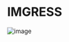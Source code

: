 # IMGRESS
![image](https://github.com/ryuusama09/project/assets/80237556/e3b9af16-6f2e-4f82-bd41-3ecd7fefae8a)
